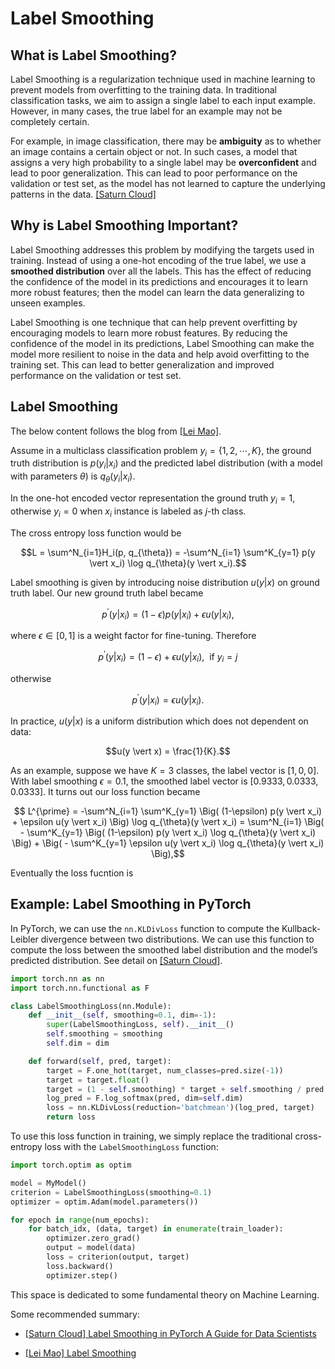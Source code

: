 
# Label Smoothing 


## What is Label Smoothing?

Label Smoothing is a regularization technique used in machine learning to prevent models from overfitting to the training data. In traditional classification tasks, we aim to assign a single label to each input example. However, in many cases, the true label for an example may not be completely certain. 

For example, in image classification, there may be **ambiguity** as to whether an image contains a certain object or not. In such cases, a model that assigns a very high probability to a single label may be **overconfident** and lead to poor generalization. This can lead to poor performance on the validation or test set, as the model has not learned to capture the underlying patterns in the data. [[Saturn Cloud]][Label Smoothing in PyTorch A Guide for Data Scientists]


## Why is Label Smoothing Important?
 
Label Smoothing addresses this problem by modifying the targets used in training. Instead of using a one-hot encoding of the true label, we use a **smoothed distribution** over all the labels. This has the effect of reducing the confidence of the model in its predictions and encourages it to learn more robust features; then the model can learn the data generalizing to unseen examples. 

Label Smoothing is one technique that can help prevent overfitting by encouraging models to learn more robust features. By reducing the confidence of the model in its predictions, Label Smoothing can make the model more resilient to noise in the data and help avoid overfitting to the training set. This can lead to better generalization and improved performance on the validation or test set.

## Label Smoothing

The below content follows the blog from [[Lei Mao]][Label Smoothing].

Assume in a multiclass classification problem $y_i=\lbrace 1, 2, \cdots, K \rbrace$, the ground truth distribution is $p(y_i \vert x_i)$ and the predicted label distribution (with a model with parameters $\theta$) is $q_{\theta}(y_i \vert x_i)$.

In the one-hot encoded vector representation the ground truth $y_i=1$, otherwise $y_i=0$ when $x_i$ instance is labeled as $j$-th class.

The cross entropy loss function would be

$$L = \sum^N_{i=1}H_i(p, q_{\theta}) = -\sum^N_{i=1} \sum^K_{y=1} p(y \vert x_i) \log q_{\theta}(y \vert x_i).$$

Label smoothing is given by introducing noise distribution $u(y \vert x)$ on ground truth label. Our new ground truth label became 

$$p^{\prime}(y \vert x_i) = (1-\epsilon) p(y \vert x_i) + \epsilon u(y \vert x_i), $$

where $\epsilon \in [0, 1]$ is a weight factor for fine-tuning. Therefore 

$$ p^{\prime}(y \vert x_i) = (1-\epsilon) + \epsilon u(y \vert x_i), \ \textrm{ if } y_i = j$$

otherwise

$$ p^{\prime}(y \vert x_i) = \epsilon u(y \vert x_i).$$

In practice, $u(y \vert x)$ is a uniform distribution which does not dependent on data:

$$u(y \vert x) = \frac{1}{K}.$$


As an example, suppose we have $K = 3$ classes, the label vector is $[1, 0, 0]$. With label smoothing $\epsilon=0.1$, the smoothed label vector is $[0.9333, 0.0333, 0.0333]$. 
It turns out our loss function became

$$ L^{\prime} = -\sum^N_{i=1} \sum^K_{y=1} \Big( (1-\epsilon) p(y \vert x_i) + \epsilon u(y \vert x_i) \Big) \log q_{\theta}(y \vert x_i) = \sum^N_{i=1} \Big( -  \sum^K_{y=1} \Big( (1-\epsilon) p(y \vert x_i) \log q_{\theta}(y \vert x_i) \Big) + \Big( - \sum^K_{y=1} \epsilon u(y \vert x_i) \log q_{\theta}(y \vert x_i) \Big),$$

Eventually the loss fucntion is 





## Example: Label Smoothing in PyTorch

In PyTorch, we can use the `nn.KLDivLoss` function to compute the Kullback-Leibler divergence between two distributions. We can use this function to compute the loss between the smoothed label distribution and the model’s predicted distribution. See detail on [[Saturn Cloud]][Label Smoothing in PyTorch A Guide for Data Scientists].

```Python
import torch.nn as nn
import torch.nn.functional as F

class LabelSmoothingLoss(nn.Module):
    def __init__(self, smoothing=0.1, dim=-1):
        super(LabelSmoothingLoss, self).__init__()
        self.smoothing = smoothing
        self.dim = dim

    def forward(self, pred, target):
        target = F.one_hot(target, num_classes=pred.size(-1))
        target = target.float()
        target = (1 - self.smoothing) * target + self.smoothing / pred.size(-1)
        log_pred = F.log_softmax(pred, dim=self.dim)
        loss = nn.KLDivLoss(reduction='batchmean')(log_pred, target)
        return loss
```

To use this loss function in training, we simply replace the traditional cross-entropy loss with the `LabelSmoothingLoss` function:
```Python
import torch.optim as optim

model = MyModel()
criterion = LabelSmoothingLoss(smoothing=0.1)
optimizer = optim.Adam(model.parameters())

for epoch in range(num_epochs):
    for batch_idx, (data, target) in enumerate(train_loader):
        optimizer.zero_grad()
        output = model(data)
        loss = criterion(output, target)
        loss.backward()
        optimizer.step()
```

This space is dedicated to some fundamental theory on Machine Learning.

Some recommended summary:

* [Label Smoothing in PyTorch A Guide for Data Scientists]: https://saturncloud.io/blog/label-smoothing-in-pytorch-a-guide-for-data-scientists/
[[Saturn Cloud] Label Smoothing in PyTorch A Guide for Data Scientists](https://saturncloud.io/blog/label-smoothing-in-pytorch-a-guide-for-data-scientists/)

* [Label Smoothing]: https://leimao.github.io/blog/Label-Smoothing/
[[Lei Mao] Label Smoothing](https://leimao.github.io/blog/Label-Smoothing/)






